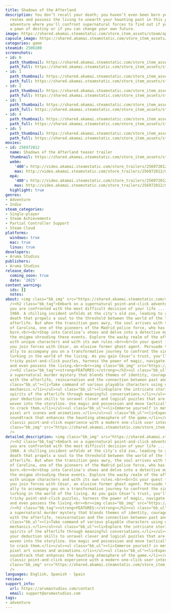 ```yaml
---
title: Shadows of the Afterland
description: You don’t recall your death; you haven’t even been born yet. Cross between
  realms and possess the living to unearth your haunting past in this point-and-click
  adventure where you'll confront supernatural forces to find out if you are merely
  a pawn of destiny or if you can change your own future.
image: https://shared.akamai.steamstatic.com/store_item_assets/steam/apps/2506100/header.jpg?t=1729374580
capsule_image: https://shared.akamai.steamstatic.com/store_item_assets/steam/apps/2506100/capsule_231x87.jpg?t=1729374580
categories: game
steamid: 2506100
screenshots:
- id: 0
  path_thumbnail: https://shared.akamai.steamstatic.com/store_item_assets/steam/apps/2506100/ss_b92a391679fbacab8e6b5c9096a921c6132274c0.600x338.jpg?t=1729374580
  path_full: https://shared.akamai.steamstatic.com/store_item_assets/steam/apps/2506100/ss_b92a391679fbacab8e6b5c9096a921c6132274c0.1920x1080.jpg?t=1729374580
- id: 1
  path_thumbnail: https://shared.akamai.steamstatic.com/store_item_assets/steam/apps/2506100/ss_0cb948d3d4f046ca4184993d1c4908790794f5cd.600x338.jpg?t=1729374580
  path_full: https://shared.akamai.steamstatic.com/store_item_assets/steam/apps/2506100/ss_0cb948d3d4f046ca4184993d1c4908790794f5cd.1920x1080.jpg?t=1729374580
- id: 2
  path_thumbnail: https://shared.akamai.steamstatic.com/store_item_assets/steam/apps/2506100/ss_8869c80742db7c73baf435561c3333ed1fe949ff.600x338.jpg?t=1729374580
  path_full: https://shared.akamai.steamstatic.com/store_item_assets/steam/apps/2506100/ss_8869c80742db7c73baf435561c3333ed1fe949ff.1920x1080.jpg?t=1729374580
- id: 3
  path_thumbnail: https://shared.akamai.steamstatic.com/store_item_assets/steam/apps/2506100/ss_5ff90a92150b99557359510f1db76b9347c5d1c1.600x338.jpg?t=1729374580
  path_full: https://shared.akamai.steamstatic.com/store_item_assets/steam/apps/2506100/ss_5ff90a92150b99557359510f1db76b9347c5d1c1.1920x1080.jpg?t=1729374580
- id: 4
  path_thumbnail: https://shared.akamai.steamstatic.com/store_item_assets/steam/apps/2506100/ss_def301b346a0a7fed59596caeaf44f32fbd0e51f.600x338.jpg?t=1729374580
  path_full: https://shared.akamai.steamstatic.com/store_item_assets/steam/apps/2506100/ss_def301b346a0a7fed59596caeaf44f32fbd0e51f.1920x1080.jpg?t=1729374580
- id: 5
  path_thumbnail: https://shared.akamai.steamstatic.com/store_item_assets/steam/apps/2506100/ss_1cc4d335d8a4a8e4d9c159f0633384f3c3f08927.600x338.jpg?t=1729374580
  path_full: https://shared.akamai.steamstatic.com/store_item_assets/steam/apps/2506100/ss_1cc4d335d8a4a8e4d9c159f0633384f3c3f08927.1920x1080.jpg?t=1729374580
movies:
- id: 256972012
  name: Shadows of the Afterland teaser trailer
  thumbnail: https://shared.akamai.steamstatic.com/store_item_assets/steam/apps/256972012/movie.293x165.jpg?t=1709287546
  webm:
    '480': http://video.akamai.steamstatic.com/store_trailers/256972012/movie480_vp9.webm?t=1709287546
    max: http://video.akamai.steamstatic.com/store_trailers/256972012/movie_max_vp9.webm?t=1709287546
  mp4:
    '480': http://video.akamai.steamstatic.com/store_trailers/256972012/movie480.mp4?t=1709287546
    max: http://video.akamai.steamstatic.com/store_trailers/256972012/movie_max.mp4?t=1709287546
  highlight: true
genres:
- Adventure
- Indie
steam_categories:
- Single-player
- Steam Achievements
- Partial Controller Support
- Steam Cloud
platforms:
  windows: true
  mac: true
  linux: true
developers:
- Aruma Studios
publishers:
- Aruma Studios
release_date:
  coming_soon: true
  date: '2025'
content_warning:
  ids: []
  notes:
about: <img class="bb_img" src="https://shared.akamai.steamstatic.com/store_item_assets/steam/apps/2506100/extras/pirolina_entra_steam.gif?t=1729374580"
  /><h2 class="bb_tag">Embark on a supernatural point-and-click adventure in which
  you are confronted with the most difficult decision of your life ... and death...</h2><br>Madrid,
  1960. A chilling incident unfolds at the city's old zoo, leading to a mysterious
  death that propels a soul to the threshold between the world of the living and the
  afterlife. But when the transition goes awry, the soul arrives with the memories
  of Carolina, one of the pioneers of the Madrid police force, who has not yet been
  born.<br><br>Step into Carolina’s shoes and delve into a detective mystery to unravel
  the enigma shrouding these events. Explore the wacky realm of the afterlife, teeming
  with unique characters and with its own rules.<br><br>In your quest for the truth,
  you join forces with César, an elusive former ghost agent. Persuade this enigmatic
  ally to accompany you on a transformative journey to confront the sinister forces
  lurking in the world of the living. As you gain César’s trust, you'll have to solve
  tricky point-and-click puzzles, harness the power of magic, navigate between worlds
  and even possess the living.<br><br><img class="bb_img" src="https://shared.akamai.steamstatic.com/store_item_assets/steam/apps/2506100/extras/gaspar_suspicious_steam.gif?t=1729374580"
  /><h2 class="bb_tag"><strong>FEATURES:</strong></h2><ul class="bb_ul"><li>Investigate
  a supernatural murder mystery that blends themes of identity, courage and destiny
  with the afterlife, reincarnation and the connection between past and future lives.</li></ul><ul
  class="bb_ul"><li>Take command of various playable characters using unique possession
  mechanics.</li></ul><ul class="bb_ul"><li>Explore the intricate stories of the eccentric
  spirits of the afterlife through meaningful conversations.</li></ul><ul class="bb_ul"><li>Apply
  your deduction skills to unravel clever and logical puzzles that are seamlessly
  woven into the storyline. Use magic and possession and move tactically between realms
  to crack them.</li></ul><ul class="bb_ul"><li>Immerse yourself in meticulously crafted
  pixel art scenes and animations.</li></ul><ul class="bb_ul"><li>Experience an original
  soundtrack that enhances the haunting atmosphere of the game.</li></ul><ul class="bb_ul"><li>The
  classic point-and-click experience with a modern one-click user interface.</li></ul><br><img
  class="bb_img" src="https://shared.akamai.steamstatic.com/store_item_assets/steam/apps/2506100/extras/catalina_folleto_steam.gif?t=1729374580"
  />
detailed_description: <img class="bb_img" src="https://shared.akamai.steamstatic.com/store_item_assets/steam/apps/2506100/extras/pirolina_entra_steam.gif?t=1729374580"
  /><h2 class="bb_tag">Embark on a supernatural point-and-click adventure in which
  you are confronted with the most difficult decision of your life ... and death...</h2><br>Madrid,
  1960. A chilling incident unfolds at the city's old zoo, leading to a mysterious
  death that propels a soul to the threshold between the world of the living and the
  afterlife. But when the transition goes awry, the soul arrives with the memories
  of Carolina, one of the pioneers of the Madrid police force, who has not yet been
  born.<br><br>Step into Carolina’s shoes and delve into a detective mystery to unravel
  the enigma shrouding these events. Explore the wacky realm of the afterlife, teeming
  with unique characters and with its own rules.<br><br>In your quest for the truth,
  you join forces with César, an elusive former ghost agent. Persuade this enigmatic
  ally to accompany you on a transformative journey to confront the sinister forces
  lurking in the world of the living. As you gain César’s trust, you'll have to solve
  tricky point-and-click puzzles, harness the power of magic, navigate between worlds
  and even possess the living.<br><br><img class="bb_img" src="https://shared.akamai.steamstatic.com/store_item_assets/steam/apps/2506100/extras/gaspar_suspicious_steam.gif?t=1729374580"
  /><h2 class="bb_tag"><strong>FEATURES:</strong></h2><ul class="bb_ul"><li>Investigate
  a supernatural murder mystery that blends themes of identity, courage and destiny
  with the afterlife, reincarnation and the connection between past and future lives.</li></ul><ul
  class="bb_ul"><li>Take command of various playable characters using unique possession
  mechanics.</li></ul><ul class="bb_ul"><li>Explore the intricate stories of the eccentric
  spirits of the afterlife through meaningful conversations.</li></ul><ul class="bb_ul"><li>Apply
  your deduction skills to unravel clever and logical puzzles that are seamlessly
  woven into the storyline. Use magic and possession and move tactically between realms
  to crack them.</li></ul><ul class="bb_ul"><li>Immerse yourself in meticulously crafted
  pixel art scenes and animations.</li></ul><ul class="bb_ul"><li>Experience an original
  soundtrack that enhances the haunting atmosphere of the game.</li></ul><ul class="bb_ul"><li>The
  classic point-and-click experience with a modern one-click user interface.</li></ul><br><img
  class="bb_img" src="https://shared.akamai.steamstatic.com/store_item_assets/steam/apps/2506100/extras/catalina_folleto_steam.gif?t=1729374580"
  />
languages: English, Spanish - Spain
reviews:
support_info:
  url: https://arumastudios.com/contact
  email: support@arumastudios.com
tags:
- adventure
---
```


